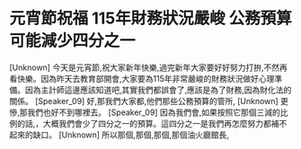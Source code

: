 # 元宵節祝福 115年財務狀況嚴峻 公務預算可能減少四分之一

[Unknown] 今天是元宵節,祝大家新年快樂,過完新年大家要好好努力打拚,不然再看快樂。因為昨天去教育部開會,大家要為115年非常嚴峻的財務狀況做好心理準備。因為主計師這邊應該知道吧,其實我們都誤會了,應該是為了財務,因為財化法的關係。
[Speaker_09] 好,那我們大家都,他們那些公務預算的管所,
[Unknown] 更慘,那我們也好不到哪裡去。
[Speaker_09] 因為我們會,如果按照它那個三減的比例的話,，大概我們會少了四分之一的預算。這四分之一是我們再怎麼努力都補不起來的缺口。
[Unknown] 所以那個,那個,那個,那個油火廳館長,